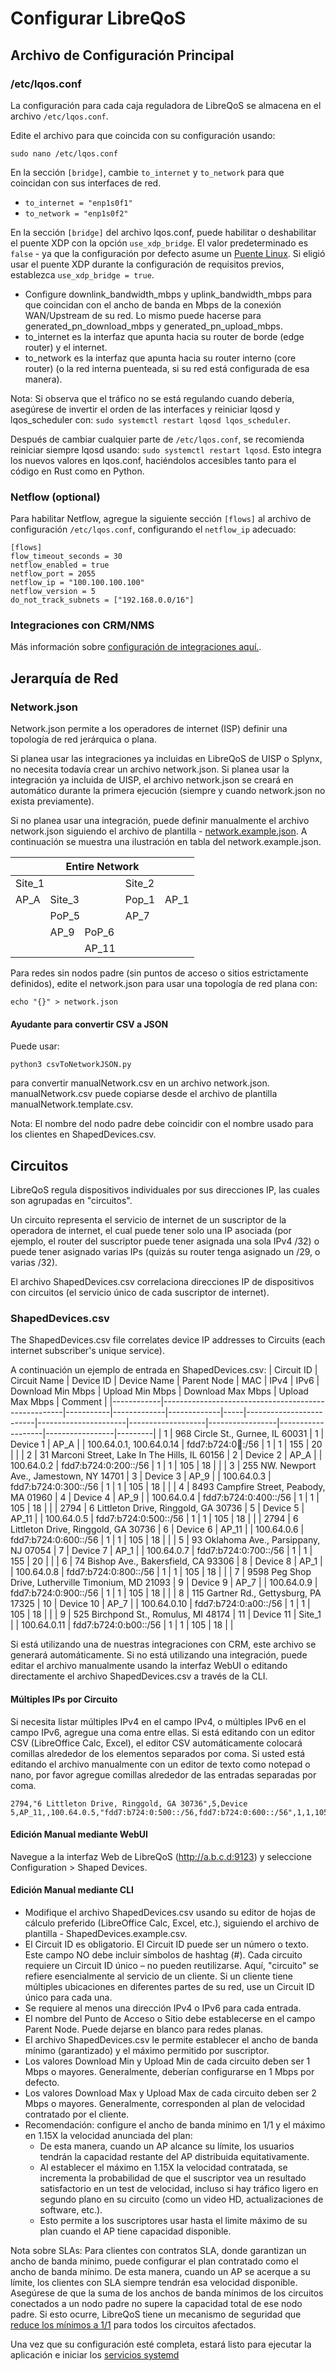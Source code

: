 # Configurar LibreQoS

## Archivo de Configuración Principal
### /etc/lqos.conf

La configuración para cada caja reguladora de LibreQoS se almacena en el archivo `/etc/lqos.conf`.

Edite el archivo para que coincida con su configuración usando:

```shell
sudo nano /etc/lqos.conf
```

En la sección ```[bridge]```, cambie `to_internet` y `to_network` para que coincidan con sus interfaces de red.
- `to_internet = "enp1s0f1"`
- `to_network = "enp1s0f2"`

En la sección `[bridge]` del archivo lqos.conf, puede habilitar o deshabilitar el puente XDP con la opción `use_xdp_bridge`. El valor predeterminado es `false` - ya que la configuración por defecto asume un [Puente Linux](prereq-es.md). Si eligió usar el puente XDP durante la configuración de requisitos previos, establezca `use_xdp_bridge = true`.

- Configure downlink_bandwidth_mbps y uplink_bandwidth_mbps para que coincidan con el ancho de banda en Mbps de la conexión WAN/Upstream de su red. Lo mismo puede hacerse para generated_pn_download_mbps y generated_pn_upload_mbps.
- to_internet es la interfaz que apunta hacia su router de borde (edge router) y el internet.
- to_network es la interfaz que apunta hacia su router interno (core router) (o la red interna puenteada, si su red está configurada de esa manera).

Nota: Si observa que el tráfico no se está regulando cuando debería, asegúrese de invertir el orden de las interfaces y reiniciar lqosd y lqos_scheduler con: ```sudo systemctl restart lqosd lqos_scheduler```.

Después de cambiar cualquier parte de `/etc/lqos.conf`, se recomienda reiniciar siempre lqosd usando: `sudo systemctl restart lqosd`. Esto integra los nuevos valores en lqos.conf, haciéndolos accesibles tanto para el código en Rust como en Python.

### Netflow (optional)
Para habilitar Netflow, agregue la siguiente sección `[flows]` al archivo de configuración `/etc/lqos.conf`, configurando el `netflow_ip` adecuado:
```
[flows]
flow_timeout_seconds = 30
netflow_enabled = true
netflow_port = 2055
netflow_ip = "100.100.100.100"
netflow_version = 5
do_not_track_subnets = ["192.168.0.0/16"]
```

### Integraciones con CRM/NMS

Más información sobre [configuración de integraciones aquí.](integrations-es.md).

## Jerarquía de Red
### Network.json

Network.json permite a los operadores de internet (ISP) definir una topología de red jerárquica o plana.

Si planea usar las integraciones ya incluidas en LibreQoS de UISP o Splynx, no necesita todavía crear un archivo network.json.
Si planea usar la integración ya incluida de UISP, el archivo network.json se creará en automático durante la primera ejecución (siempre y cuando network.json no exista previamente).

Si no planea usar una integración, puede definir manualmente el archivo network.json siguiendo el archivo de plantilla - [network.example.json](https://github.com/LibreQoE/LibreQoS/blob/develop/src/network.example.json). A continuación se muestra una ilustración en tabla del network.example.json. 

<table><thead><tr><th colspan="5">Entire Network</th></tr></thead><tbody><tr><td colspan="3">Site_1</td><td colspan="2">Site_2</td></tr><tr><td>AP_A</td><td colspan="2">Site_3</td><td>Pop_1</td><td>AP_1</td></tr><tr><td></td><td colspan="2">PoP_5</td><td>AP_7</td><td></td></tr><tr><td></td><td>AP_9</td><td>PoP_6</td><td></td><td></td></tr><tr><td></td><td></td><td>AP_11</td><td></td><td></td></tr></tbody></table>

Para redes sin nodos padre (sin puntos de acceso o sitios estrictamente definidos), edite el network.json para usar una topología de red plana con:
```
echo "{}" > network.json
```

#### Ayudante para convertir CSV a JSON

Puede usar:

```shell
python3 csvToNetworkJSON.py
```

para convertir manualNetwork.csv en un archivo network.json.
manualNetwork.csv puede copiarse desde el archivo de plantilla manualNetwork.template.csv.

Nota: El nombre del nodo padre debe coincidir con el nombre usado para los clientes en ShapedDevices.csv.

## Circuitos

LibreQoS regula dispositivos individuales por sus direcciones IP, las cuales son agrupadas en "circuitos".

Un circuito representa el servicio de internet de un suscriptor de la operadora de internet, el cual puede tener solo una IP asociada (por ejemplo, el router del suscriptor puede tener asignada una sola IPv4 /32) o puede tener asignado varias IPs (quizás su router tenga asignado un /29, o varias /32).

El archivo ShapedDevices.csv correlaciona direcciones IP de dispositivos con circuitos (el servicio único de cada suscriptor de internet).

### ShapedDevices.csv

The ShapedDevices.csv file correlates device IP addresses to Circuits (each internet subscriber's unique service).

A continuación un ejemplo de entrada en ShapedDevices.csv:
| Circuit ID | Circuit Name                                        | Device ID | Device Name | Parent Node | MAC | IPv4                    | IPv6                 | Download Min Mbps | Upload Min Mbps | Download Max Mbps | Upload Max Mbps | Comment |
|------------|-----------------------------------------------------|-----------|-------------|-------------|-----|-------------------------|----------------------|-------------------|-----------------|-------------------|-----------------|---------|
| 1          | 968 Circle St., Gurnee, IL 60031                    | 1         | Device 1    | AP_A        |     | 100.64.0.1, 100.64.0.14 | fdd7:b724:0:100::/56 | 1                 | 1               | 155               | 20              |         |
| 2          | 31 Marconi Street, Lake In The Hills, IL 60156      | 2         | Device 2    | AP_A        |     | 100.64.0.2              | fdd7:b724:0:200::/56 | 1                 | 1               | 105               | 18              |         |
| 3          | 255 NW. Newport Ave., Jamestown, NY 14701           | 3         | Device 3    | AP_9        |     | 100.64.0.3              | fdd7:b724:0:300::/56 | 1                 | 1               | 105               | 18              |         |
| 4          | 8493 Campfire Street, Peabody, MA 01960             | 4         | Device 4    | AP_9        |     | 100.64.0.4              | fdd7:b724:0:400::/56 | 1                 | 1               | 105               | 18              |         |
| 2794       | 6 Littleton Drive, Ringgold, GA 30736               | 5         | Device 5    | AP_11       |     | 100.64.0.5              | fdd7:b724:0:500::/56 | 1                 | 1               | 105               | 18              |         |
| 2794       | 6 Littleton Drive, Ringgold, GA 30736               | 6         | Device 6    | AP_11       |     | 100.64.0.6              | fdd7:b724:0:600::/56 | 1                 | 1               | 105               | 18              |         |
| 5          | 93 Oklahoma Ave., Parsippany, NJ 07054              | 7         | Device 7    | AP_1        |     | 100.64.0.7              | fdd7:b724:0:700::/56 | 1                 | 1               | 155               | 20              |         |
| 6          | 74 Bishop Ave., Bakersfield, CA 93306               | 8         | Device 8    | AP_1        |     | 100.64.0.8              | fdd7:b724:0:800::/56 | 1                 | 1               | 105               | 18              |         |
| 7          | 9598 Peg Shop Drive, Lutherville Timonium, MD 21093 | 9         | Device 9    | AP_7        |     | 100.64.0.9              | fdd7:b724:0:900::/56 | 1                 | 1               | 105               | 18              |         |
| 8          | 115 Gartner Rd., Gettysburg, PA 17325               | 10        | Device 10   | AP_7        |     | 100.64.0.10             | fdd7:b724:0:a00::/56 | 1                 | 1               | 105               | 18              |         |
| 9          | 525 Birchpond St., Romulus, MI 48174                | 11        | Device 11   | Site_1      |     | 100.64.0.11             | fdd7:b724:0:b00::/56 | 1                 | 1               | 105               | 18              |         |

Si está utilizando una de nuestras integraciones con CRM, este archivo se generará automáticamente. Si no está utilizando una integración, puede editar el archivo manualmente usando la interfaz WebUI o editando directamente el archivo ShapedDevices.csv a través de la CLI.

#### Múltiples IPs por Circuito
Si necesita listar múltiples IPv4 en el campo IPv4, o múltiples IPv6 en el campo IPv6, agregue una coma entre ellas. Si está editando con un editor CSV (LibreOffice Calc, Excel), el editor CSV automáticamente colocará comillas alrededor de los elementos separados por coma. Si usted está editando el archivo manualmente con un editor de texto como notepad o nano, por favor agregue comillas alrededor de las entradas separadas por coma.

```
2794,"6 Littleton Drive, Ringgold, GA 30736",5,Device 5,AP_11,,100.64.0.5,"fdd7:b724:0:500::/56,fdd7:b724:0:600::/56",1,1,105,18,""
```

#### Edición Manual mediante WebUI
Navegue a la interfaz Web de LibreQoS (http://a.b.c.d:9123) y seleccione Configuration > Shaped Devices.

#### Edición Manual mediante CLI

- Modifique el archivo ShapedDevices.csv usando su editor de hojas de cálculo preferido (LibreOffice Calc, Excel, etc.), siguiendo el archivo de plantilla - ShapedDevices.example.csv.
- El Circuit ID es obligatorio. El Circuit ID puede ser un número o texto. Este campo NO debe incluir símbolos de hashtag (#). Cada circuito requiere un Circuit ID único – no pueden reutilizarse. Aquí, "circuito" se refiere esencialmente al servicio de un cliente. Si un cliente tiene múltiples ubicaciones en diferentes partes de su red, use un Circuit ID único para cada una.
- Se requiere al menos una dirección IPv4 o IPv6 para cada entrada.
- El nombre del Punto de Acceso o Sitio debe establecerse en el campo Parent Node. Puede dejarse en blanco para redes planas.
- El archivo ShapedDevices.csv le permite establecer el ancho de banda mínimo (garantizado) y el máximo permitido por suscriptor.
- Los valores Download Min y Upload Min de cada circuito deben ser 1 Mbps o mayores. Generalmente, deberían configurarse en 1 Mbps por defecto.
- Los valores Download Max y Upload Max de cada circuito deben ser 2 Mbps o mayores. Generalmente, corresponden al plan de velocidad contratado por el cliente.
- Recomendación: configure el ancho de banda mínimo en 1/1 y el máximo en 1.15X la velocidad anunciada del plan:
  - De esta manera, cuando un AP alcance su límite, los usuarios tendrán la capacidad restante del AP distribuida equitativamente.
  - Al establecer el máximo en 1.15X la velocidad contratada, se incrementa la probabilidad de que el suscriptor vea un resultado satisfactorio en un test de velocidad, incluso si hay tráfico ligero en segundo plano en su circuito (como un video HD, actualizaciones de software, etc.).
  - Esto permite a los suscriptores usar hasta el limite máximo de su plan cuando el AP tiene capacidad disponible.

Nota sobre SLAs: Para clientes con contratos SLA, donde garantizan un ancho de banda mínimo, puede configurar el plan contratado como el ancho de banda mínimo. De esta manera, cuando un AP se acerque a su límite, los clientes con SLA siempre tendrán esa velocidad disponible. Asegúrese de que la suma de los anchos de banda mínimos de los circuitos conectados a un nodo padre no supere la capacidad total de ese nodo padre. Si esto ocurre, LibreQoS tiene un mecanismo de seguridad que [reduce los mínimos a 1/1](https://github.com/LibreQoE/LibreQoS/pull/643) para todos los circuitos afectados. 

Una vez que su configuración esté completa, estará listo para ejecutar la aplicación e iniciar los [servicios systemd](./components-es.md#servicios-de-systemd)
